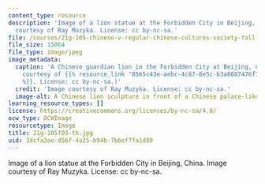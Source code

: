 ```yaml
---
content_type: resource
description: 'Image of a lion statue at the Forbidden City in Beijing, China. Image
  courtesy of Ray Muzyka. License: cc by-nc-sa.'
file: /courses/21g-105-chinese-v-regular-chinese-cultures-society-fall-2003/3dcfa3aed56f4a25b94b7b6ef7fa1d89_21g-105f03-th.jpg
file_size: 15064
file_type: image/jpeg
image_metadata:
  caption: 'A Chinese guardian lion in the Forbidden City at Beijing, China. (Image
    courtesy of {{% resource_link "8565c43e-aebc-4c87-8e5c-b3a8087476f7" "Ray Muzyka"
    %}}. License: cc by-nc-sa.)'
  credit: 'Image courtesy of Ray Muzyka. License: cc by-nc-sa.'
  image-alt: A Chinese lion sculpture in front of a Chinese palace-like building
learning_resource_types: []
license: https://creativecommons.org/licenses/by-nc-sa/4.0/
ocw_type: OCWImage
resourcetype: Image
title: 21g-105f03-th.jpg
uid: 3dcfa3ae-d56f-4a25-b94b-7b6ef7fa1d89
---
```

Image of a lion statue at the Forbidden City in Beijing, China. Image courtesy of Ray Muzyka. License: cc by-nc-sa.